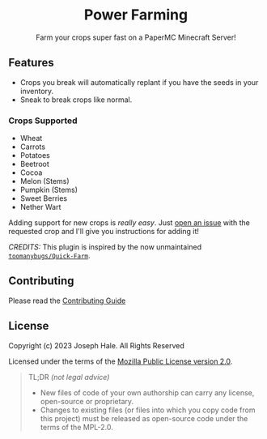 <!--
 Copyright (c) 2023 Joseph Hale
 
 This Source Code Form is subject to the terms of the Mozilla Public
 License, v. 2.0. If a copy of the MPL was not distributed with this
 file, You can obtain one at http://mozilla.org/MPL/2.0/.
-->

<div align="center">

# Power Farming

Farm your crops super fast on a PaperMC Minecraft Server!

</div>

## Features
 - Crops you break will automatically replant if you have the seeds in your
   inventory.
 - Sneak to break crops like normal.

### Crops Supported
 - Wheat
 - Carrots
 - Potatoes
 - Beetroot
 - Cocoa
 - Melon (Stems)
 - Pumpkin (Stems)
 - Sweet Berries
 - Nether Wart

Adding support for new crops is *really easy*. Just [open an
issue](https://github.com/thehale/power-farming/issues/new/choose) with the
requested crop and I'll give you instructions for adding it!

*CREDITS:* This plugin is inspired by the now unmaintained
[`toomanybugs/Quick-Farm`](https://github.com/toomanybugs1/Quick-Farm).


## Contributing

Please read the [Contributing Guide](./CONTRIBUTING.md)


## License

Copyright (c) 2023 Joseph Hale. All Rights Reserved

Licensed under the terms of the [Mozilla Public License version 2.0](./LICENSE).

> TL;DR *(not legal advice)*
> - New files of code of your own authorship can carry any license, open-source
>   or proprietary.
> - Changes to existing files (or files into which you copy code from this
>   project) must be released as open-source code under the terms of the
>   MPL-2.0.